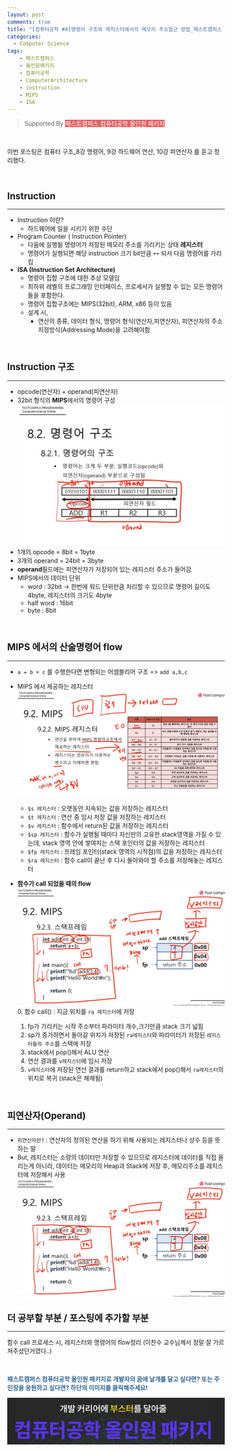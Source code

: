 ```yaml
---
layout: post
comments: true
title: "[컴퓨터공학 #4]명령어 구조와 레지스터에서의 메모리 주소접근 방법_패스트캠퍼스 올인원패키지"
categories:
  - Computer Science
tags:
    - 패스트캠퍼스
    - 올인원패키지
    - 컴퓨터공학
    - ComputerArchitecture
    - instruction
    - MIPS
    - ISA
---
```


> Supported By <span style="background-color : #e16262; color : white; cursor:pointer" onclick="location.href='https://bit.ly/2UVgXQB'">패스트캠퍼스 컴퓨터공학 올인원 패키지</span>

<br>

이번 포스팅은 <span class="hl">컴퓨터 구조_8강 명령어, 9강 하드웨어 연산, 10강 피연산자</span> 를 듣고 정리했다.

<br>

## Instruction
---
- Instruction 이란?
    - 하드웨어에 일을 시키기 위한 수단
- <span class="hl">Program Counter ( Instruction Pointer)</span>
    - 다음에 실행될 명령어가 저장된 메모리 주소를 가리키는 상태 **레지스터**
    - 명령어가 실행되면 해당 instruction 크기 bit만큼 `++` 되서 다음 명령어를 가리킴
- **ISA (Instruction Set Architecture)**
    - 명령어 집합 구조에 대한 추상 모델임
    - 최하위 레벨의 프로그래밍 인터페이스, 프로세서가 실행할 수 있는 모든 명령어들을 포함한다.
    - 명령어 집합구조에는 MIPS(32bit), ARM, x86 등이 있음
    - 설계 시,
        - 연산의 종류, 데이터 형식, 명령어 형식(연산자,피연산자), 피연산자의 주소지정방식(Addressing Mode)을 고려해야함

<br>

## Instruction 구조
---
- <span class="hl">opcode(연산자) + operand(피연산자)</span>
- 32bit 형식의 **MIPS**에서의 명령어 구성<br>
<img src="/assets/images/190414/ca1.JPG"> <br>
- 1개의 opcode = 8bit = 1byte
- 3개의 operand = 24bit = 3byte
- **operand**필드에는 피연산자가 저장되어 있는 레지스터 주소가 들어감 
- MIPS에서의 데이터 단위
    - word : 32bit -> 한번에 워드 단위만큼 처리할 수 있으므로 명령어 길이도 4byte, 레지스터의 크기도 4byte
    - half word : 16bit
    - byte : 8bit
<br>

## MIPS 에서의 산술명령어 flow
---
- `a = b + c` 를 수행한다면 변형되는 어셈블리어 구조 => `add a,b,c` 
- MIPS 에서 제공하는 레지스터<br>
    <img src="/assets/images/190414/ca2.JPG">
    <br>
    - `$s 레지스터` : 오랫동안 지속되는 값을 저장하는 레지스터
    - `$t 레지스터` : 연산 중 임시 저장 값을 저장하는 레지스터
    - `$v 레지스터` : 함수에서 return된 값을 저장하는 레지스터
    - `$sp 레지스터` : 함수가 실행될 때마다 자신만의 고유한 stack영역을 가질 수 있는데, stack 영역 안에 쌓여지는 스택 포인터의 값을 저장하는 레지스터
    - `$fp 레지스터` : 프레임 포인터(stack 영역의 시작점)의 값을 저장하는 레지스터 
    - `$ra 레지스터` : 함수 call이 끝난 후 다시 돌아와야 할 주소를 저장해놓는 레지스터

- **함수가 call 되었을 때의 flow**
    <br>
    <img src="/assets/images/190414/ca3.JPG">
    <br>
    0. 함수 call() : 지금 위치를 `ra 레지스터`에 저장
    1. fp가 가리키는 시작 주소부터 파라미터 개수,크기만큼 stack 크기 넓힘
    2. sp가 증가하면서 돌아갈 위치가 저장된 `ra레지스터`와 파라미터가 저장된 `레지스터들의 주소`를 스택에 저장
    3. stack에서 pop()해서 ALU 연산
    4. 연산 결과를 `v레지스터`에 임시 저장
    5. `v레지스터`에 저장된 연산 결과를 return하고 stack에서 pop()해서 `ra레지스터`의 위치로 복귀 (stack은 해제됨)

<br>

## 피연산자(Operand)
---
- `피연산자란?` : 연산자의 정의된 연산을 하기 위해 사용되는 레지스터나 상수 등을 뜻하는 말
- But, 레지스터는 소량의 데이터만 저장할 수 있으므로 레지스터에 데이터를 직접 올리는게 아니라, 데이터는 메모리의 Heap과 Stack에 저장 후, 메모리주소를 레지스터에 저장해서 사용
    <br>
    <img src="/assets/images/190414/ca3.JPG">
    <br>
 
## 더 공부할 부분 / 포스팅에 추가할 부분
---

함수 call 프로세스 시, 레지스터와 명령어의 flow정리 (이찬수 교수님께서 정말 잘 가르쳐주셨던거였다..)

<br>

<span style="color:#2d6594; font-weight: bold;text-align: justify; ">패스트캠퍼스 컴퓨터공학 올인원 패키지로 개발자의 꿈에 날개를 달고 싶다면? 또는 주인장을 응원하고 싶다면? 하단의 이미지를 클릭해주세요!</span>
<br>

<img src="/assets/images/190401/link.JPG" onclick="javascript:newin=window.open('about:blank'); newin.location.href='https://bit.ly/2UVgXQB';" style="cursor:pointer;">

<br>

<br>